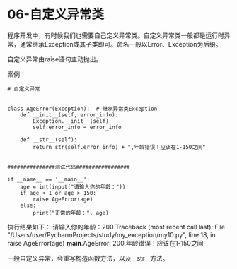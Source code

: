 # 06-自定义异常类

程序开发中，有时候我们也需要自己定义异常类。自定义异常类一般都是运行时异常，通常继承Exception或其子类即可。命名一般以Error、Exception为后缀。

自定义异常由raise语句主动抛出。


案例：

```
# 自定义异常


class AgeError(Exception):  # 继承异常类Exception
    def __init__(self, error_info):
        Exception.__init__(self)
        self.error_info = error_info

    def __str__(self):
        return str(self.error_info) + ",年龄错误！应该在1-150之间"


###############测试代码#################

if __name__ == '__main__':
    age = int(input("请输入你的年龄："))
    if age < 1 or age > 150:
        raise AgeError(age)
    else:
        print("正常的年龄：", age)
```

执行结果如下：
请输入你的年龄：200
Traceback (most recent call last):
  File "/Users/user/PycharmProjects/study/my_exception/my10.py", line 18, in <module>
    raise AgeError(age)
__main__.AgeError: 200,年龄错误！应该在1-150之间



一般自定义异常，会重写构造函数方法，以及__str__方法。